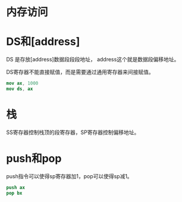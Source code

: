 # 内存访问
# DS和[address]
DS 是存放[address]数据段段段地址， address这个就是数据段偏移地址。

DS寄存器不能直接赋值，而是需要通过通用寄存器来间接赋值。
```nasm
mov ax, 1000
mov ds, ax
```

# 栈
SS寄存器控制栈顶的段寄存器，SP寄存器控制偏移地址。

# push和pop
push指令可以使得sp寄存器加1，pop可以使得sp减1。
```nasm
push ax
pop bx
```